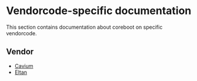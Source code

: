 # Vendorcode-specific documentation

This section contains documentation about coreboot on specific vendorcode.

## Vendor

- [Cavium](cavium/index.md)
- [Eltan](eltan/index.md)
